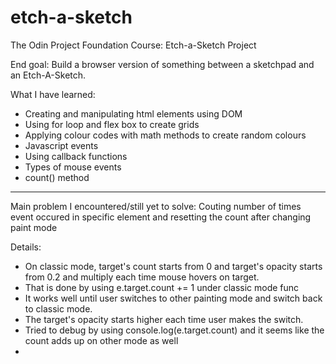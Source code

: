 # etch-a-sketch
The Odin Project Foundation Course: Etch-a-Sketch Project

End goal: Build a browser version of something between a sketchpad and an Etch-A-Sketch.

What I have learned:
- Creating and manipulating html elements using DOM
- Using for loop and flex box to create grids
- Applying colour codes with math methods to create random colours
- Javascript events
- Using callback functions
- Types of mouse events
- count() method

***
Main problem I encountered/still yet to solve:
Couting number of times event occured in specific element and resetting the count after changing paint mode

Details:
- On classic mode, target's count starts from 0 and target's opacity starts from 0.2 and multiply each time mouse hovers on target.
- That is done by using e.target.count += 1 under classic mode func
- It works well until user switches to other painting mode and switch back to classic mode.
- The target's opacity starts higher each time user makes the switch.
- Tried to debug by using console.log(e.target.count) and it seems like the count adds up on other mode as well
-
